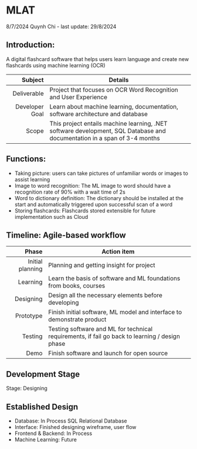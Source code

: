 # MLAT
8/7/2024 Quynh Chi - last update: 29/8/2024
## Introduction:
A digital flashcard software that helps users learn language and create new flashcards using machine learning (OCR)

|Subject|Details|
|-----:|---------------|
|Deliverable|Project that focuses on OCR Word Recognition and User Experience|
|Developer Goal|Learn about machine learning, documentation, software architecture and database|
|Scope|This project entails machine learning, .NET software development, SQL Database and documentation in a span of 3-4 months|
	
## Functions:
- Taking picture: users can take pictures of unfamiliar words or images to assist learning
- Image to word recognition: The ML image to word should have a recognition rate of 90% with a wait time of 2s
- Word to dictionary definition: The dictionary should be installed at the start and automatically triggered upon successful scan of a word
- Storing flashcards: Flashcards stored extensible for future implementation such as Cloud

## Timeline: Agile-based workflow
|Phase | Action item |
|-----:|---------------|
|Initial planning|Planning and getting insight for project               |
| Learning|Learn the basis of software and ML foundations from books, courses               |
| Designing | Design all the necessary elements before developing |
| Prototype|  Finish initial software, ML model and interface to demonstrate product |            |
|Testing|Testing software and ML for technical requirements, if fail go back to learning / design phase |
|Demo|Finish software and launch for open source |

## Development Stage
Stage: Designing

## Established Design
- Database: In Process SQL Relational Database
- Interface: Finished designing wireframe, user flow 
- Frontend & Backend: In Process
- Machine Learning: Future
